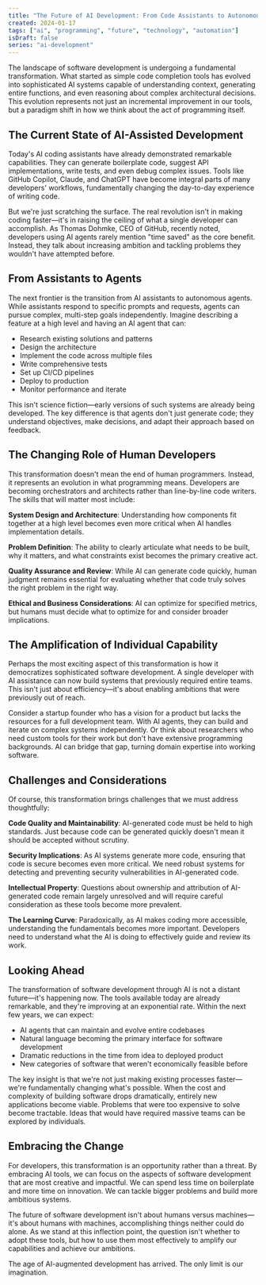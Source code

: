 ```yaml
---
title: "The Future of AI Development: From Code Assistants to Autonomous Agents"
created: 2024-01-17
tags: ["ai", "programming", "future", "technology", "automation"]
isDraft: false
series: "ai-development"
---
```


The landscape of software development is undergoing a fundamental transformation. What started as simple code completion tools has evolved into sophisticated AI systems capable of understanding context, generating entire functions, and even reasoning about complex architectural decisions. This evolution represents not just an incremental improvement in our tools, but a paradigm shift in how we think about the act of programming itself.

## The Current State of AI-Assisted Development

Today's AI coding assistants have already demonstrated remarkable capabilities. They can generate boilerplate code, suggest API implementations, write tests, and even debug complex issues. Tools like GitHub Copilot, Claude, and ChatGPT have become integral parts of many developers' workflows, fundamentally changing the day-to-day experience of writing code.

But we're just scratching the surface. The real revolution isn't in making coding faster—it's in raising the ceiling of what a single developer can accomplish. As Thomas Dohmke, CEO of GitHub, recently noted, developers using AI agents rarely mention "time saved" as the core benefit. Instead, they talk about increasing ambition and tackling problems they wouldn't have attempted before.

## From Assistants to Agents

The next frontier is the transition from AI assistants to autonomous agents. While assistants respond to specific prompts and requests, agents can pursue complex, multi-step goals independently. Imagine describing a feature at a high level and having an AI agent that can:

- Research existing solutions and patterns
- Design the architecture
- Implement the code across multiple files
- Write comprehensive tests
- Set up CI/CD pipelines
- Deploy to production
- Monitor performance and iterate

This isn't science fiction—early versions of such systems are already being developed. The key difference is that agents don't just generate code; they understand objectives, make decisions, and adapt their approach based on feedback.

## The Changing Role of Human Developers

This transformation doesn't mean the end of human programmers. Instead, it represents an evolution in what programming means. Developers are becoming orchestrators and architects rather than line-by-line code writers. The skills that will matter most include:

**System Design and Architecture**: Understanding how components fit together at a high level becomes even more critical when AI handles implementation details.

**Problem Definition**: The ability to clearly articulate what needs to be built, why it matters, and what constraints exist becomes the primary creative act.

**Quality Assurance and Review**: While AI can generate code quickly, human judgment remains essential for evaluating whether that code truly solves the right problem in the right way.

**Ethical and Business Considerations**: AI can optimize for specified metrics, but humans must decide what to optimize for and consider broader implications.

## The Amplification of Individual Capability

Perhaps the most exciting aspect of this transformation is how it democratizes sophisticated software development. A single developer with AI assistance can now build systems that previously required entire teams. This isn't just about efficiency—it's about enabling ambitions that were previously out of reach.

Consider a startup founder who has a vision for a product but lacks the resources for a full development team. With AI agents, they can build and iterate on complex systems independently. Or think about researchers who need custom tools for their work but don't have extensive programming backgrounds. AI can bridge that gap, turning domain expertise into working software.

## Challenges and Considerations

Of course, this transformation brings challenges that we must address thoughtfully:

**Code Quality and Maintainability**: AI-generated code must be held to high standards. Just because code can be generated quickly doesn't mean it should be accepted without scrutiny.

**Security Implications**: As AI systems generate more code, ensuring that code is secure becomes even more critical. We need robust systems for detecting and preventing security vulnerabilities in AI-generated code.

**Intellectual Property**: Questions about ownership and attribution of AI-generated code remain largely unresolved and will require careful consideration as these tools become more prevalent.

**The Learning Curve**: Paradoxically, as AI makes coding more accessible, understanding the fundamentals becomes more important. Developers need to understand what the AI is doing to effectively guide and review its work.

## Looking Ahead

The transformation of software development through AI is not a distant future—it's happening now. The tools available today are already remarkable, and they're improving at an exponential rate. Within the next few years, we can expect:

- AI agents that can maintain and evolve entire codebases
- Natural language becoming the primary interface for software development
- Dramatic reductions in the time from idea to deployed product
- New categories of software that weren't economically feasible before

The key insight is that we're not just making existing processes faster—we're fundamentally changing what's possible. When the cost and complexity of building software drops dramatically, entirely new applications become viable. Problems that were too expensive to solve become tractable. Ideas that would have required massive teams can be explored by individuals.

## Embracing the Change

For developers, this transformation is an opportunity rather than a threat. By embracing AI tools, we can focus on the aspects of software development that are most creative and impactful. We can spend less time on boilerplate and more time on innovation. We can tackle bigger problems and build more ambitious systems.

The future of software development isn't about humans versus machines—it's about humans with machines, accomplishing things neither could do alone. As we stand at this inflection point, the question isn't whether to adopt these tools, but how to use them most effectively to amplify our capabilities and achieve our ambitions.

The age of AI-augmented development has arrived. The only limit is our imagination.